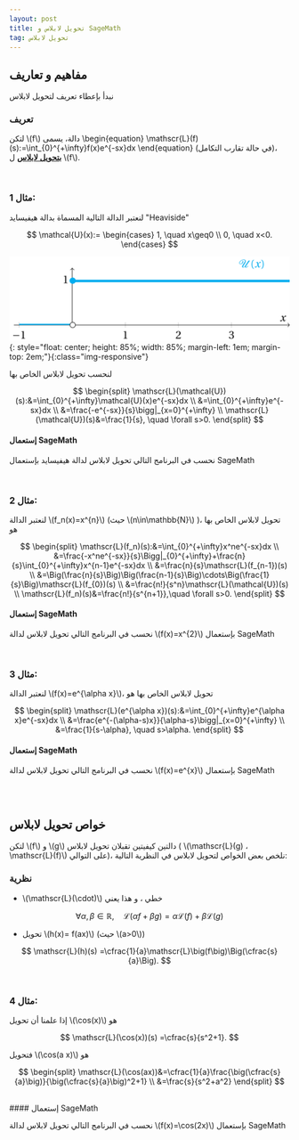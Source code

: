 ```yaml
---
layout: post
title: تحويل لابلاس و SageMath
tag: تحويل لابلاس
---
```


## مفاهيم و تعاريف

نبدأ بإعطاء تعريف لتحويل لابلاس

### تعريف

لتكن \\(f\\) دالة، يسمى
\begin{equation}
\mathscr{L}(f)(s):=\int_{0}^{+\infty}f(x)e^{-sx}dx
\end{equation}
(في حالة تقارب التكامل)، 
**<u>بتحويل لابلاس</u>**  ل \\(f\\).

<br>


### مثال 1:

لنعتبر  الدالة التالية المسماة بدالة هيفيسايد "Heaviside"

$$
\mathcal{U}(x):= \begin{cases}
1, \quad x\geq0 \\
0, \quad x<0.
\end{cases}
$$

![Heaviside.png](/images/Heaviside.png){: style="float: center; 
height: 85%; width: 85%; margin-left: 1em; margin-top: 2em;"}{:class="img-responsive"}


  لنحسب تحويل لابلاس الخاص بها
  
$$
\begin{split}
\mathscr{L}(\mathcal{U})(s):&=\int_{0}^{+\infty}\mathcal{U}(x)e^{-sx}dx \\
&=\int_{0}^{+\infty}e^{-sx}dx \\
&=\frac{-e^{-sx}}{s}\bigg|_{x=0}^{+\infty} \\
\mathscr{L}(\mathcal{U})(s)&=\frac{1}{s}, \quad \forall s>0.
\end{split}
$$


#### إستعمال SageMath

   
نحسب في البرنامج التالي تحويل لابلاس لدالة هيفيسايد بإستعمال SageMath

<div class="sage">
  <script type="text/x-sage">
x,s = var("x,s") ### تعريف المتغيرات المستعملة
laplace(heaviside(x),x,s) ### حساب تحويل دالة هيفيسايد
  </script>
</div>

<br>


### مثال 2:

لنعتبر الدالة  \\(f_n(x)=x^{n}\\) (حيث \\(n\in\mathbb{N}\\) )، تحويل لابلاس الخاص بها هو

$$
\begin{split}
\mathscr{L}(f_n)(s):&=\int_{0}^{+\infty}x^ne^{-sx}dx \\
&=\frac{-x^ne^{-sx}}{s}\Bigg|_{0}^{+\infty}+\frac{n}{s}\int_{0}^{+\infty}x^{n-1}e^{-sx}dx \\
&=\frac{n}{s}\mathscr{L}(f_{n-1})(s) \\
&=\Big(\frac{n}{s}\Big)\Big(\frac{n-1}{s}\Big)\cdots\Big(\frac{1}{s}\Big)\mathscr{L}(f_{0})(s) \\
&=\frac{n!}{s^n}\mathscr{L}(\mathcal{U})(s) \\
\mathscr{L}(f_n)(s)&=\frac{n!}{s^{n+1}},\quad \forall s>0.
\end{split}
$$


#### إستعمال SageMath

نحسب في البرنامج التالي تحويل لابلاس لدالة \\(f(x)=x^{2}\\) بإستعمال SageMath


<div class="sage">
  <script type="text/x-sage">
x,s = var("x,s") ### تعريف المتغيرات المستعملة
f = x^2 ### مثلا x^3, x^5  يمكن تغيير الدالة 
%display latex
laplace(f,x,s)
  </script>
</div>

<br>


### مثال 3:

لنعتبر الدالة  \\(f(x)=e^{\alpha x}\\)، تحويل لابلاس الخاص بها هو

$$
\begin{split}
\mathscr{L}(e^{\alpha x})(s):&=\int_{0}^{+\infty}e^{\alpha x}e^{-sx}dx \\
&=\frac{e^{-(\alpha-s)x}}{\alpha-s}\bigg|_{x=0}^{+\infty} \\
&=\frac{1}{s-\alpha}, \quad s>\alpha.
\end{split}
$$


#### إستعمال SageMath

نحسب في البرنامج التالي تحويل لابلاس لدالة \\(f(x)=e^{x}\\) بإستعمال SageMath


<div class="sage">
  <script type="text/x-sage">
x,s = var("x,s") ### تعريف المتغيرات المستعملة
f = exp(x) ### مثلا sin(x), cos(x)  يمكن تغيير الدالة 
%display latex
laplace(f,x,s)
  </script>
</div>

<br>
<br>



## خواص تحويل لابلاس 


لتكن \\(f\\) و \\(g\\) دالتين كيفيتين تقبلان تحويل لابلاس ( \\(\mathscr{L}(g) ،  \mathscr{L}(f)\\) على التوالي)،  نلخص بعض الخواص لتحويل لابلاس في النظرية التالية:

### نظرية

- \\(\mathscr{L}(\cdot)\\) خطي ، و هذا يعني

$$\forall \alpha,\beta\in\mathbb{R}, \quad  \mathscr{L}(\alpha f+\beta g)=\alpha\mathscr{L}(f)+\beta\mathscr{L}(g) $$

- تحويل  \\(h(x)= f(ax)\\) (حيث \\(a>0\\))

$$ \mathscr{L}(h)(s) =\cfrac{1}{a}\mathscr{L}\big(f\big)\Big(\cfrac{s}{a}\Big).   $$


<br>


### مثال 4:

إذا علمنا أن تحويل \\(\cos(x)\\) هو 

$$ \mathscr{L}(\cos(x))(s) =\cfrac{s}{s^2+1}.   $$

فتحويل \\(\cos(a x)\\) هو

$$ 
\begin{split}
\mathscr{L}(\cos(ax))&=\cfrac{1}{a}\frac{\big(\cfrac{s}{a}\big)}{\big(\cfrac{s}{a}\big)^2+1} \\ 
&=\frac{s}{s^2+a^2} 
\end{split}
$$

<br>
#### إستعمال SageMath

نحسب في البرنامج التالي تحويل لابلاس لدالة \\(f(x)=\cos(2x)\\) بإستعمال SageMath


<div class="sage">
  <script type="text/x-sage">
x,s = var("x,s") ### تعريف المتغيرات المستعملة
f = cos(2*x) ###    يمكن تغيير الدالة 
%display latex
laplace(f,x,s)
  </script>
</div>



<script src="https://utteranc.es/client.js"
        repo="bachirmath/bachirmath.github.io"
        issue-term="pathname"
        theme="boxy-light"
        crossorigin="anonymous"
        async>
</script>

